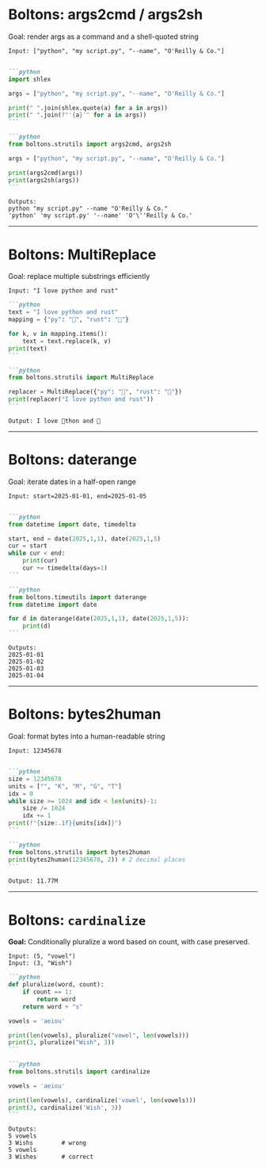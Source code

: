 # Boltons: args2cmd / args2sh

Goal: render args as a command and a shell-quoted string

```
Input: ["python", "my script.py", "--name", "O'Reilly & Co."]
```

<v-clicks>

````md magic-move

```python
import shlex

args = ["python", "my script.py", "--name", "O'Reilly & Co."]

print(" ".join(shlex.quote(a) for a in args))
print(" ".join(f"'{a}'" for a in args))
```

```python
from boltons.strutils import args2cmd, args2sh

args = ["python", "my script.py", "--name", "O'Reilly & Co."]

print(args2cmd(args))
print(args2sh(args))
```
````

</v-clicks>

```
Outputs:
python "my script.py" --name "O'Reilly & Co."
'python' 'my script.py' '--name' 'O'\''Reilly & Co.'
```

---

# Boltons: MultiReplace

Goal: replace multiple substrings efficiently

```
Input: "I love python and rust"
```

<v-clicks>

````md magic-move
```python
text = "I love python and rust"
mapping = {"py": "🐍", "rust": "🦀"}

for k, v in mapping.items():
    text = text.replace(k, v)
print(text)
```

```python
from boltons.strutils import MultiReplace

replacer = MultiReplace({"py": "🐍", "rust": "🦀"})
print(replacer("I love python and rust"))
```
````

</v-clicks>

```
Output: I love 🐍thon and 🦀
```

---

# Boltons: daterange

Goal: iterate dates in a half-open range

```
Input: start=2025-01-01, end=2025-01-05
```

<v-clicks>

````md magic-move

```python
from datetime import date, timedelta

start, end = date(2025,1,1), date(2025,1,5)
cur = start
while cur < end:
    print(cur)
    cur += timedelta(days=1)
```

```python
from boltons.timeutils import daterange
from datetime import date

for d in daterange(date(2025,1,1), date(2025,1,5)):
    print(d)
```
````

</v-clicks>

```
Outputs:
2025-01-01
2025-01-02
2025-01-03
2025-01-04
```

---

# Boltons: bytes2human

Goal: format bytes into a human-readable string

```
Input: 12345678
```

<v-clicks>

````md magic-move

```python
size = 12345678
units = ["", "K", "M", "G", "T"]
idx = 0
while size >= 1024 and idx < len(units)-1:
    size /= 1024
    idx += 1
print(f"{size:.1f}{units[idx]}")
```

```python
from boltons.strutils import bytes2human
print(bytes2human(12345678, 2)) # 2 decimal places
```
````

</v-clicks>

```
Output: 11.77M
```

---
# Boltons: `cardinalize`

**Goal:** Conditionally pluralize a word based on count, with case preserved.  

```
Input: (5, "vowel")  
Input: (3, "Wish")
```

<v-clicks>

````md magic-move
```python
def pluralize(word, count):
    if count == 1:
        return word
    return word + "s"

vowels = 'aeiou'

print(len(vowels), pluralize("vowel", len(vowels)))
print(3, pluralize("Wish", 3))
```

```python
from boltons.strutils import cardinalize

vowels = 'aeiou'

print(len(vowels), cardinalize('vowel', len(vowels)))
print(3, cardinalize('Wish', 3))
```
````

</v-clicks>

```
Outputs:
5 vowels
3 Wishs        # wrong
5 vowels
3 Wishes       # correct
```

